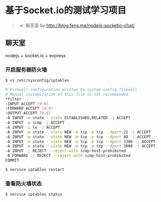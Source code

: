 # 基于Socket.io的测试学习项目

> * 聊天室 by http://blog.fens.me/nodejs-socketio-chat/

## 聊天室

nodejs + socket.io + express

### 开启服务器防火墙

```bash    
$ vi /etc/sysconfig/iptables

# Firewall configuration written by system-config-firewall
# Manual customization of this file is not recommended.
*filter
:INPUT ACCEPT [0:0]
:FORWARD ACCEPT [0:0]
:OUTPUT ACCEPT [0:0]
-A INPUT -m state --state ESTABLISHED,RELATED -j ACCEPT
-A INPUT -p icmp -j ACCEPT
-A INPUT -i lo -j ACCEPT
-A INPUT -m state --state NEW -m tcp -p tcp --dport 22 -j ACCEPT
-A INPUT -m state --state NEW -m tcp -p tcp --dport 80 -j ACCEPT
-A INPUT -m state --state NEW -m tcp -p tcp --dport 3306 -j ACCEPT
-A INPUT -m state --state NEW -m tcp -p tcp --dport 3000 -j ACCEPT
-A INPUT -j REJECT --reject-with icmp-host-prohibited
-A FORWARD -j REJECT --reject-with icmp-host-prohibited
COMMIT

$ service iptables restart
```

### 查看防火墙状态

```bash
$ service iptables status
```